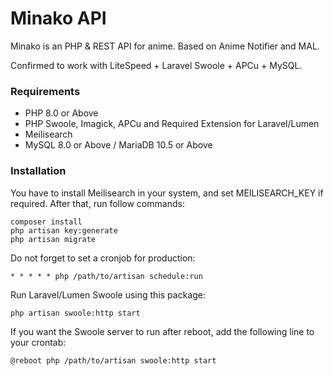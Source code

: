 # Minako API
Minako is an PHP & REST API for anime. Based on Anime Notifier and MAL.

Confirmed to work with LiteSpeed + Laravel Swoole + APCu + MySQL.

### Requirements
- PHP 8.0 or Above
- PHP Swoole, Imagick, APCu and Required Extension for Laravel/Lumen
- Meilisearch
- MySQL 8.0 or Above / MariaDB 10.5 or Above

### Installation
You have to install Meilisearch in your system, and set MEILISEARCH_KEY if required. After that, run follow commands:
```
composer install
php artisan key:generate
php artisan migrate
```

Do not forget to set a cronjob for production:
```
* * * * * php /path/to/artisan schedule:run
```

Run Laravel/Lumen Swoole using this package:
```
php artisan swoole:http start
```

If you want the Swoole server to run after reboot, add the following line to your crontab:
```
@reboot php /path/to/artisan swoole:http start
```